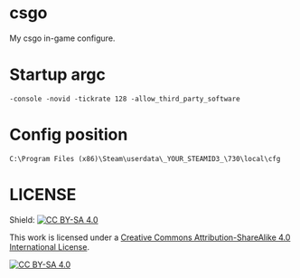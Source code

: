 # csgo
My csgo in-game configure.
# Startup argc
```
-console -novid -tickrate 128 -allow_third_party_software
```
# Config position
```
C:\Program Files (x86)\Steam\userdata\_YOUR_STEAMID3_\730\local\cfg
```
# LICENSE
Shield: [![CC BY-SA 4.0][cc-by-sa-shield]][cc-by-sa]

This work is licensed under a
[Creative Commons Attribution-ShareAlike 4.0 International License][cc-by-sa].

[![CC BY-SA 4.0][cc-by-sa-image]][cc-by-sa]

[cc-by-sa]: http://creativecommons.org/licenses/by-sa/4.0/
[cc-by-sa-image]: https://licensebuttons.net/l/by-sa/4.0/88x31.png
[cc-by-sa-shield]: https://img.shields.io/badge/License-CC%20BY--SA%204.0-lightgrey.svg
